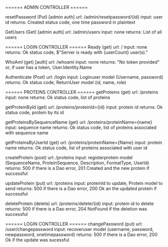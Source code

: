 ====== ADMIN CONTROLLER ======

resetPassword (Put) [admin auth]
url: /admin/resetpassword/{id}
input: user id
returns: Created status code, one time password in plaintext

GetUsers (Get) [admin auth]
url: /admin/users
input: none
returns: List of all users


====== LOGIN CONTROLLER ======
Ready (get)
url: /
input: none
returns: Ok status code, $"Server is ready with {userCount} user(s)."

WhoAmI (get) [auth]
url: /whoami
input: none
returns: "No token provided" or, if user has a token, User.Identity.Name

Authenticate (Post)
url: /login
input: Loginuser model (Username, password)
returns: Ok status code, ReturnUser model (id, name, role)

====== PROTEINS CONTROLLER ======
getProteins (get)
url: /proteins
input: none
returns: Ok status code, list of proteins

getProteinById (get)
url: /proteins/proteinId={id}
input: protein id
returns: Ok status code, protein by its id

getProteinsBySequenceName (get)
url: /proteins/proteinName={name}
input: sequence name
returns: Ok status code, list of proteins associated with sequence name

getProteinsByUserId (get)
url: /proteins/proteinName={Name}
input: protein name
returns: Ok status code, list of proteins associated with user id

createProtein (post)
url: /proteins
input: registerprotein model (SequenceName, ProteinSequence, Description, FormatType, UserId)
returns: 500 if there is a Dao error, 201 Created and the new protein if successful

updateProtein (put)
url: /proteins
input: proteinId to update, Protein model to send
returns: 500 if there is a Dao error, 200 Ok an the updated protein if successful

deleteProtein (delete)
url: /proteins/delete/{id}
input: protein id to delete
returns: 500 if there is a Dao error, 204 NotFound if the deletion was successful

====== LOGIN CONTROLLER ======
changePassword (put)
url: /user/changepassword
input: recoveruser model (username, password, newpassword, onetimepassword)
returns: 500 if there is a Dao error, 200 Ok if the update was sucessful

